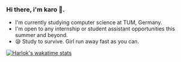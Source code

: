### Hi there, i'm karo :owl:.


- I'm currently studying computer science at TUM, Germany.
- I'm open to any internship or student assistant opportunities this summer and beyond.
- :sleepy: Study to survive. Girl run away fast as you can.


[![Harlok's wakatime stats](https://github-readme-stats.vercel.app/api/wakatime?username=karo_feder)](https://github.com/anuraghazra/github-readme-stats)
